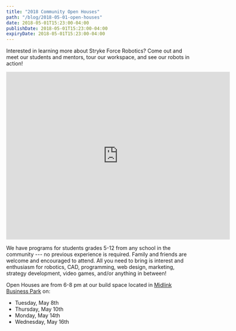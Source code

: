 ```yaml
---
title: "2018 Community Open Houses"
path: "/blog/2018-05-01-open-houses"
date: 2018-05-01T15:23:00-04:00
publishDate: 2018-05-01T15:23:00-04:00
expiryDate: 2018-05-01T15:23:00-04:00
---
```


Interested in learning more about Stryke Force Robotics? Come out and meet our students and mentors, tour our workspace, and see our robots in action!
<!--more-->

<iframe src="https://strykeforce.smugmug.com/frame/slideshow?key=LWSz57&autoStart=1&captions=0&navigation=0&playButton=0&randomize=1&speed=3&transition=fade&transitionSpeed=2" width="600" height="450" frameborder="no" scrolling="no"></iframe>

We have programs for students grades 5-12 from any school in the community --- no previous experience is required. Family and friends are welcome and encouraged to attend. All you need to bring is interest and enthusiasm for robotics, CAD, programming, web design, marketing, strategy development, video games, and/or anything in between!

Open Houses are from 6-8 pm at our build space located in [Midlink Business Park](https://goo.gl/maps/9FEgKgfBeiS2) on:

-   Tuesday, May 8th
-   Thursday, May 10th
-   Monday, May 14th
-   Wednesday, May 16th
